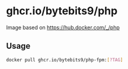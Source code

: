 # ghcr.io/bytebits9/php
Image based on https://hub.docker.com/_/php

## Usage

```bash
docker pull ghcr.io/bytebits9/php-fpm:[?TAG]
```